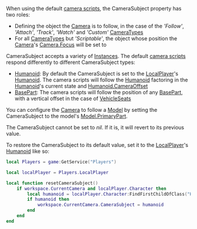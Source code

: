 When using the default [camera scripts][1], the CameraSubject property has
two roles:

- Defining the object the [Camera](https://create.roblox.com/docs/reference/engine/classes/Camera) is to follow, in the case of the
  _'Follow'_, _'Attach'_, _'Track'_, _'Watch'_ and _'Custom'_
  [CameraTypes](https://create.roblox.com/docs/reference/engine/classes/Camera#CameraType)
- For all [CameraTypes](https://create.roblox.com/docs/reference/engine/classes/Camera#CameraType) but _'Scriptable'_, the object
  whose position the [Camera](https://create.roblox.com/docs/reference/engine/classes/Camera)'s [Camera.Focus](https://create.roblox.com/docs/reference/engine/classes/Camera#Focus) will be set to

CameraSubject accepts a variety of [Instances](https://create.roblox.com/docs/reference/engine/classes/Instance). The default
[camera scripts][1] respond differently to different CameraSubject types:

- [Humanoid](https://create.roblox.com/docs/reference/engine/classes/Humanoid): By default the CameraSubject is set to the
  [LocalPlayer](https://create.roblox.com/docs/reference/engine/classes/Player#LocalPlayer)'s [Humanoid](https://create.roblox.com/docs/reference/engine/classes/Humanoid). The camera scripts will
  follow the [Humanoid](https://create.roblox.com/docs/reference/engine/classes/Humanoid) factoring in the [Humanoid](https://create.roblox.com/docs/reference/engine/classes/Humanoid)'s current
  state and [Humanoid.CameraOffset](https://create.roblox.com/docs/reference/engine/classes/Humanoid#CameraOffset)
- [BasePart](https://create.roblox.com/docs/reference/engine/classes/BasePart): The camera scripts will follow the position of any
  [BasePart](https://create.roblox.com/docs/reference/engine/classes/BasePart), with a vertical offset in the case of
  [VehicleSeats](https://create.roblox.com/docs/reference/engine/classes/VehicleSeat)

You can configure the [Camera](https://create.roblox.com/docs/reference/engine/classes/Camera) to follow a [Model](https://create.roblox.com/docs/reference/engine/classes/Model) by setting the
CameraSubject to the model's [Model.PrimaryPart](https://create.roblox.com/docs/reference/engine/classes/Model#PrimaryPart).

The CameraSubject cannot be set to _nil_. If it is, it will revert to its
previous value.

To restore the CameraSubject to its default value, set it to the
[LocalPlayer](https://create.roblox.com/docs/reference/engine/classes/Player#LocalPlayer)'s [Humanoid](https://create.roblox.com/docs/reference/engine/classes/Humanoid) like so:

```lua
local Players = game:GetService("Players")

local localPlayer = Players.LocalPlayer

local function resetCameraSubject()
	if workspace.CurrentCamera and localPlayer.Character then
		local humanoid = localPlayer.Character:FindFirstChildOfClass("Humanoid")
		if humanoid then
			workspace.CurrentCamera.CameraSubject = humanoid
		end
	end
end
```

[1]: https://developer.roblox.com/articles/Movement-and-camera-controls